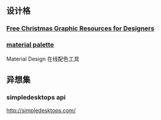 ## 设计格

### [Free Christmas Graphic Resources for Designers](http://www.cssauthor.com/christmas-graphic-resources-2016/)

### [material palette](http://www.materialpalette.com/)

Material Design 在线配色工具

## 异想集

### simpledesktops api

http://simpledesktops.com/